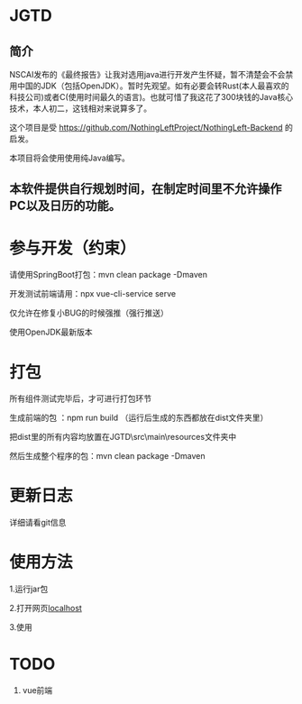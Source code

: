# JGTD

## 简介

NSCAI发布的《最终报告》让我对选用java进行开发产生怀疑，暂不清楚会不会禁用中国的JDK（包括OpenJDK）。暂时先观望。如有必要会转Rust(本人最喜欢的科技公司)或者C(使用时间最久的语言)。也就可惜了我这花了300块钱的Java核心技术，本人初二，这钱相对来说算多了。

这个项目是受 https://github.com/NothingLeftProject/NothingLeft-Backend   的启发。

本项目将会使用使用纯Java编写。

## 本软件提供自行规划时间，在制定时间里不允许操作PC以及日历的功能。

# 参与开发（约束）

请使用SpringBoot打包：mvn clean package  -Dmaven

开发测试前端请用：npx vue-cli-service serve

仅允许在修复小BUG的时候强推（强行推送）

使用OpenJDK最新版本

# 打包

所有组件测试完毕后，才可进行打包环节

生成前端的包 ：npm run build （运行后生成的东西都放在dist文件夹里）

把dist里的所有内容均放置在JGTD\src\main\resources文件夹中

然后生成整个程序的包：mvn clean package  -Dmaven

# 更新日志

详细请看git信息

# 使用方法

1.运行jar包

2.打开网页[localhost](http://localhost:8080/)

3.使用

#  TODO

1. vue前端